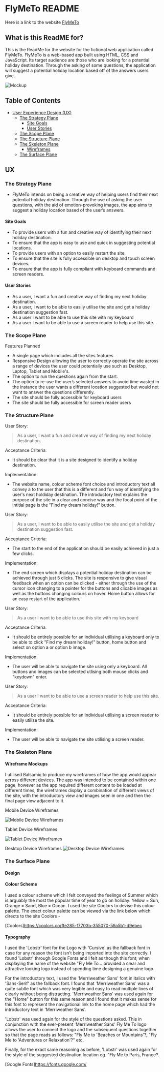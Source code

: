 # FlyMeTo README
Here is a link to the website [FlyMeTo](https://8000-alikarimini-milestonepr-wq06ezr4i1m.ws-eu46.gitpod.io/index.html)

## What is this ReadME for?
This is the ReadMe for the website for the fictional web application called FlyMeTo. FlyMeTo is a web-based app built using HTML, CSS and JavaScript. Its target audience are those who are looking for a potential holiday destination. Through the asking of some questions, the application will suggest a potential holiday location based off of the answers users give. 

![Mockup](assets/markup/mockup-flymeto.PNG)

## Table of Contents
* [User Experience Design (UX)](#UX)
    * [The Strategy Plane](#The-Strategy-Plane)
        * [Site Goals](#Site-Goals)
        * [User Stories](#User-Stories)
    * [The Scope Plane](#The-Scope-Plane)
    * [The Structure Plane](#The-Structure-Plane)
    * [The Skeleton Plane](#The-Skeleton-Plane)
        * [Wireframes](#Wireframe-mockups)
    * [The Surface Plane](#The-Surface-Plane)

## UX

### The Strategy Plane
* FlyMeTo intends on being a creative way of helping users find their next potential holiday destination. Through the use of asking the user questions, with the aid of emotion-provoking images, the app aims to suggest a holiday location based of the user’s answers.

#### Site Goals
* To provide users with a fun and creative way of identifying their next holiday destination.
* To ensure that the app is easy to use and quick in suggesting potential locations.
* To provide users with an option to easily restart the site.
* To ensure that the site is fully accessible on desktop and touch screen devices.
* To ensure that the app is fully compliant with keyboard commands and screen readers.

#### User Stories
* As a user, I want a fun and creative way of finding my next holiday destination.
* As a user, I want to be able to easily utilise the site and get a holiday destination suggestion fast.
* As a user I want to be able to use this site with my keyboard
* As a user I want to be able to use a screen reader to help use this site.

### The Scope Plane
Features Planned
* A single page which includes all the sites features. 
* Responsive Design allowing the user to correctly operate the site across a range of devices the user could potentially use such as Desktop, Laptop, Tablet and Mobile's.
* The option to run the questions again from the start.
* The option to re-use the user’s selected answers to avoid time wasted in the instance the user wants a different location suggested but would not want to answer the questions differently.
* The site should be fully accessible for keyboard users
* The site should be fully accessible for screen reader users

### The Structure Plane
User Story:

> As a user, I want a fun and creative way of finding my next holiday destination.

Acceptance Criteria:
* It should be clear that it is a site designed to identify a holiday destination.

Implementation:
* The website name, colour scheme font choice and introductory text all convey a to the user that this is a different and fun way of identifying the user's next holdiday destination. The  introductory text explains the purpose of the site in a clear and concise way and the focal point of the intitial page is the "Find my dream holiday!" button.

User Story:

> As a user, I want to be able to easily utilise the site and get a holiday destination suggestion fast.

Acceptance Criteria:
* The start to the end of the application should be easily achieved in just a few clicks. 

Implementation:
* The end screen which displays a potential holiday destination can be achieved through just 5 clicks. The site is responsive to give visual feedback when an option can be clicked - either through the use of the cursor icon changing to a pointer for the buttons and clicable images as well as the buttons changing colours on hover. Home button allows for an easy restart of the application.

User Story:

> As a user I want to be able to use this site with my keyboard

Acceptance Criteria:
* It should be entirely possible for an individual utilising a keyboard only to be able to click "Find my dream holiday!" button, home button and select on option a or option b image.

Implementation:
* The user will be able to navigate the site using only a keyboard. All buttons and images can be selected utlising both mouse clicks and "keydown" enter.

User Story:

> As a user I want to be able to use a screen reader to help use this site.

Acceptance Criteria:
* It should be entirely possible for an individual utilising a screen reader to easily utilise the site.

Implementation:
* The user will be able to navigate the site utilising a screen reader. 


### The Skeleton Plane
#### Wireframe Mockups 
I utilised Balsamiq to produce my wireframes of how the app would appear across different devices. The app was intended to be contained within one page, however as the app required different content to be loaded at different times, the wireframes display a combination of different views of the site, with the introductory view and images seen in one and then the final page view adjacent to it.

Mobile Device Wireframes 
 
 ![Mobile Device Wireframes](assets/wireframes/wireframe-mobile.PNG)

Tablet Device Wireframes

 ![Tablet Device Wireframes](assets/wireframes/wireframe-tablet.PNG)

Desktop Device Wireframes
 ![Desktop Device Wireframes](assets/wireframes/wireframe-desktop.PNG)

### The Surface Plane

#### Design 
#### Colour Scheme
I used a colour scheme which I felt conveyed the feelings of Summer which is arguably the most the popular time of year to go on holiday: Yellow = Sun, Orange = Sand, Blue = Ocean. I used the site Coolors to devise this colour palette. The exact colour palette can be viewed via the link below which directs to the site Coolors - 

[Coolors]https://coolors.co/ffe285-f7703b-355070-59a5b1-d9ebec

#### Typography
I used the  'Lobstr' font for the Logo with 'Cursive' as the fallback font in case for any reason the font isn't being imported into the site correctly. I found 'Lobstr' through Google Fonts and I felt as though this font; when displaying the name of the website "Fly Me To... provided a clear and attractive looking logo instead of spending time designing a genuine logo.

For the introductory text, I used the 'Merriweather Sans' font in italics with 'Sans-Serif' as the fallback font. I found that 'Merriweather Sans' was a quite subtle font which was very legible and easy to read multiple lines of clearly without being distracting. 'Merriweather Sans' was used again for the "Home" button for this same reason and I found that it makes sense for this font to represent the navigational link to the home page which had the introductory text in 'Merriweather Sans'.  

'Lobstr' was used again for the style of the questions asked. This in conjunction with the ever-present 'Merriweather Sans' Fly Me To logo allows the user to connect the logo and the subsequent questions together so that the page reads as follows: "Fly Me to 'Beaches or Mountains'?, "Fly Me to 'Adventures or Relaxation'?" etc. 

Finally, for the exact same reasoning as before, 'Lobstr' was used again for the style of the suggested destination location eg. "Fly Me to Paris, France?. 

[Google Fonts]https://fonts.google.com/